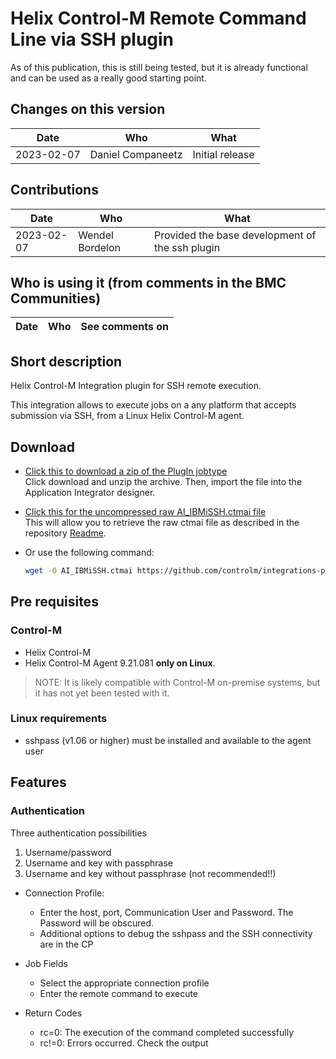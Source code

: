 # Helix Control-M Remote Command Line via SSH plugin

As of this publication, this is still being tested, but it is already functional and can be used as a really good starting point.

## Changes on this version

| Date | Who | What |
| - | - | - |
| 2023-02-07 | Daniel Companeetz | Initial release |


## Contributions

| Date | Who | What |
| - | - | - |
| 2023-02-07 | Wendel Bordelon | Provided the base development of the ssh plugin  |

## Who is using it (from comments in the BMC Communities)

| Date | Who | See comments on |
| - | - | - |

## Short description

Helix Control-M Integration plugin for SSH remote execution.

This integration allows to execute jobs on a any platform that accepts submission via SSH, from a Linux Helix Control-M agent.


## Download

* [Click this to download a zip of the PlugIn jobtype](resources/AI_DCOSSH.zip)  
   Click download and unzip the archive. Then, import the file into the Application Integrator designer.
* [Click this for the uncompressed raw AI_IBMiSSH.ctmai file](resources/AI_DCOSSH.ctmai)  
   This will allow you to retrieve the raw ctmai file as described in the repository [Readme](https://github.com/controlm/integrations-plugins-community-solutions#saving-application-integrator-files-for-use).
* Or use the following command:

   ```bash
   wget -O AI_IBMiSSH.ctmai https://github.com/controlm/integrations-plugins-community-solutions/blob/master/104-erp-integrations/sapibp/resources/AI_DCOSSH.ctmai
   ```

## Pre requisites

### Control-M

* Helix Control-M
* Helix Control-M Agent 9.21.081 **only on Linux**.

> NOTE: It is likely compatible with Control-M on-premise systems, but it has not yet been tested with it.

### Linux requirements

* sshpass (v1.06 or higher) must be installed and available to the agent user

## Features

### Authentication

Three authentication possibilities

1. Username/password
2. Username and key with passphrase
3. Username and key without passphrase (not recommended!!)

* Connection Profile:
  * Enter the host, port, Communication User and Password. The Password will be obscured.
  * Additional options to debug the sshpass and the SSH connectivity are in the CP
* Job Fields
  * Select the appropriate connection profile
  * Enter the remote command to execute
  
* Return Codes
  
  * rc=0:  The execution of the command completed successfully
  * rc!=0: Errors occurred. Check the output

